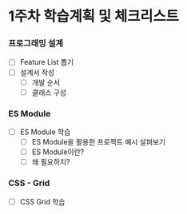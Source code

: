 # 1주차 학습계획 및 체크리스트

### 프로그래밍 설계

- [ ] Feature List 뽑기
- [ ] 설계서 작성
  - [ ] 개발 순서
  - [ ] 클래스 구성

### ES Module

- [ ] ES Module 학습
  - [ ] ES Module을 활용한 프로젝트 예시 살펴보기
  - [ ] ES Module이란?
  - [ ] 왜 필요하지?

### CSS - Grid

- [ ] CSS Grid 학습
